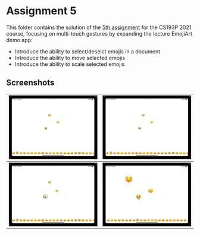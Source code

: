 # Assignment 5

This folder contains the solution of the [5th assignment](https://cs193p.sites.stanford.edu/sites/g/files/sbiybj16636/files/media/file/assignment_5_0.pdf) for the CS193P 2021 course, focusing on multi-touch gestures by expanding the lecture EmojiArt demo app:

* Introduce the ability to select/deselct emojis in a document
* Introduce the ability to move selected emojis
* Introduce the ability to scale selected emojis

## Screenshots

| ![](https://github.com/rodonisi/CS193P-assignments/blob/main/assignment5/screenshots/emojiart-select.gif) | ![](https://github.com/rodonisi/CS193P-assignments/blob/main/assignment5/screenshots/emojiart-move.gif) |
| ------------------------------------------------------------ | ------------------------------------------------------------ |
| ![](https://github.com/rodonisi/CS193P-assignments/blob/main/assignment5/screenshots/emojiart-scale.gif) | ![](https://github.com/rodonisi/CS193P-assignments/blob/main/assignment5/screenshots/emojiart-remove.gif) |
